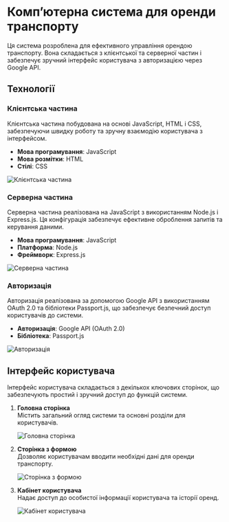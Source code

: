 # Комп’ютерна система для оренди транспорту

Ця система розроблена для ефективного управління орендою транспорту. Вона складається з клієнтської та серверної частин і забезпечує зручний інтерфейс користувача з авторизацією через Google API.

## Технології

### Клієнтська частина
Клієнтська частина побудована на основі JavaScript, HTML і CSS, забезпечуючи швидку роботу та зручну взаємодію користувача з інтерфейсом.

- **Мова програмування**: JavaScript
- **Мова розмітки**: HTML
- **Стілі**: CSS

![Клієнтська частина](https://github.com/user-attachments/assets/c014114b-d038-4c8e-96ed-5b08ae06aca2)

### Серверна частина
Серверна частина реалізована на JavaScript з використанням Node.js і Express.js. Ця конфігурація забезпечує ефективне оброблення запитів та керування даними.

- **Мова програмування**: JavaScript
- **Платформа**: Node.js
- **Фреймворк**: Express.js

![Серверна частина](https://github.com/user-attachments/assets/8c48a105-2913-44ff-b4af-64b82a1bc925)

### Авторизація
Авторизація реалізована за допомогою Google API з використанням OAuth 2.0 та бібліотеки Passport.js, що забезпечує безпечний доступ користувачів до системи.

- **Авторизація**: Google API (OAuth 2.0)
- **Бібліотека**: Passport.js

![Авторизація](https://github.com/user-attachments/assets/e351689d-3491-4663-a69b-447ffca269ea)

## Інтерфейс користувача

Інтерфейс користувача складається з декількох ключових сторінок, що забезпечують простий і зручний доступ до функцій системи.

1. **Головна сторінка**  
   Містить загальний огляд системи та основні розділи для користувачів.

   ![Головна сторінка](https://github.com/user-attachments/assets/fdf518e2-fb02-4fc9-aead-ad2d74ed5746)

2. **Сторінка з формою**  
   Дозволяє користувачам вводити необхідні дані для оренди транспорту.

   ![Сторінка з формою](https://github.com/user-attachments/assets/c8fcf7f1-62f2-4c2c-b351-85b7a5c150e4)

3. **Кабінет користувача**  
   Надає доступ до особистої інформації користувача та історії оренд.

   ![Кабінет користувача](https://github.com/user-attachments/assets/c27e2f4b-f340-424a-9561-8f2d916d952c)
